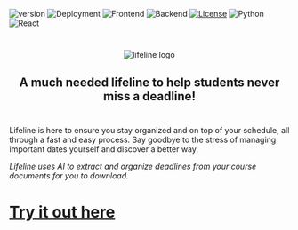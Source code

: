 ![version](https://img.shields.io/badge/version-1.0.0-red)
![Deployment](https://github.com/techstartucalgary/lifeline/actions/workflows/deploy-frontend.yaml/badge.svg)
![Frontend](https://github.com/techstartucalgary/lifeline/actions/workflows/ci-client.yaml/badge.svg)
![Backend](https://github.com/techstartucalgary/lifeline/actions/workflows/ci-server.yaml/badge.svg)
[![License](https://img.shields.io/badge/license-MIT-brown.svg)](https://opensource.org/licenses/MIT)
![Python](https://img.shields.io/badge/python-v3.8-blue.svg)
![React](https://img.shields.io/badge/react-v18.2-blue.svg)

<div align="center" style="margin: 2.5rem 0rem;">
  <picture>
    <source media="(prefers-color-scheme: dark)" srcset="https://user-images.githubusercontent.com/70448914/202774114-d8db6cf5-6e94-467b-a0a3-833bfec376be.png">
    <img alt="lifeline logo" src="https://user-images.githubusercontent.com/70448914/202774123-f98c4b27-3452-483c-9750-50766867dcfa.png">
  </picture>

  <h2 align="center">
    A much needed lifeline to help students never miss a deadline!
  </h2>
</div>

<p>Lifeline is here to ensure you stay organized and on top of your schedule, all through a fast and easy process. Say goodbye to the stress of managing important dates yourself and discover a better way.</p>

_Lifeline uses AI to extract and organize deadlines from your course documents for you to download._

# **[Try it out here](https://lifeline.techstartucalgary.com)**
